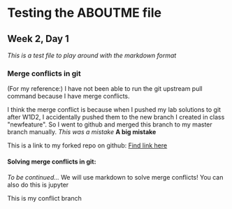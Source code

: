 # Testing the ABOUTME file
## Week 2, Day 1

*This is a test file to play around with the markdown format*

### Merge conflicts in git

(For my reference:) I have not been able to run the git upstream pull command because I have merge conflicts.

I think the merge conflict is because when I pushed my lab solutions to git after W1D2, I accidentally pushed them to the new branch I created in class "newfeature". So I went to github and merged this branch to my master branch manually.
*This was a mistake*
**A big mistake**

This is a link to my forked repo on github:
[Find link here](https://github.com/ksaslow/data-pt-ber-08-20)

#### Solving merge conflicts in git:

*To be continued...*
We will use markdown to solve merge conflicts! You can also do this is jupyter

This is my conflict branch

